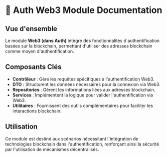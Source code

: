 # 🔗 Auth Web3 Module Documentation

## Vue d'ensemble
Le module **Web3 (dans Auth)** intègre des fonctionnalités d'authentification basées sur la blockchain, permettant d'utiliser des adresses blockchain comme moyen d'authentification.

## Composants Clés
- **Contrôleur** : Gère les requêtes spécifiques à l'authentification Web3.
- **DTO** : Structurent les données nécessaires pour la connexion via Web3.
- **Repositories** : Gèrent les informations liées aux adresses blockchain.
- **Services** : Implémentent la logique pour valider l'authentification via Web3.
- **Utilitaires** : Fournissent des outils complémentaires pour faciliter les interactions blockchain.

## Utilisation
Ce module est destiné aux scénarios nécessitant l'intégration de technologies blockchain dans l'authentification, renforçant ainsi la sécurité par l'utilisation de mécanismes décentralisés.
